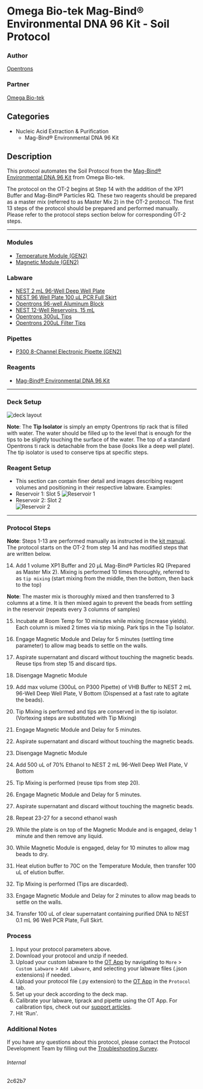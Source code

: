 # Omega Bio-tek Mag-Bind® Environmental DNA 96 Kit - Soil Protocol

### Author
[Opentrons](https://opentrons.com/)

### Partner
[Omega Bio-tek](https://www.omegabiotek.com/)

## Categories
* Nucleic Acid Extraction & Purification
    * Mag-Bind® Environmental DNA 96 Kit

## Description
This protocol automates the Soil Protocol from the [Mag-Bind® Environmental DNA 96 Kit](https://www.omegabiotek.com/product/mag-bind-environmental-dna-kit/?cn-reloaded=1) from Omega Bio-tek.

The protocol on the OT-2 begins at Step 14 with the addition of the XP1 Buffer and Mag-Bind® Particles RQ. These two reagents should be prepared as a master mix (referred to as Master Mix 2) in the OT-2 protocol. The first 13 steps of the protocol should be prepared and performed manually. Please refer to the protocol steps section below for corresponding OT-2 steps.

---

### Modules
* [Temperature Module (GEN2)](https://shop.opentrons.com/collections/hardware-modules/products/tempdeck)
* [Magnetic Module (GEN2)](https://shop.opentrons.com/collections/hardware-modules/products/magdeck)

### Labware
* [NEST 2 mL 96-Well Deep Well Plate](https://shop.opentrons.com/collections/lab-plates/products/nest-0-2-ml-96-well-deep-well-plate-v-bottom)
* [NEST 96 Well Plate 100 µL PCR Full Skirt](https://shop.opentrons.com/collections/lab-plates/products/nest-0-1-ml-96-well-pcr-plate-full-skirt)
* [Opentrons 96-well Aluminum Block](https://shop.opentrons.com/collections/racks-and-adapters/products/aluminum-block-set)
* [NEST 12-Well Reservoirs, 15 mL](https://shop.opentrons.com/collections/reservoirs/products/nest-12-well-reservoir-15-ml)
* [Opentrons 300uL Tips](https://shop.opentrons.com/collections/opentrons-tips/products/opentrons-300ul-tips)
* [Opentrons 200uL Filter Tips](https://shop.opentrons.com/collections/opentrons-tips/products/opentrons-200ul-filter-tips)

### Pipettes
* [P300 8-Channel Electronic Pipette (GEN2)](https://shop.opentrons.com/collections/ot-2-robot/products/8-channel-electronic-pipette?variant=5984202489885)

### Reagents
* [Mag-Bind® Environmental DNA 96 Kit](https://www.omegabiotek.com/product/mag-bind-environmental-dna-kit/?cn-reloaded=1)

---

### Deck Setup
![deck layout](https://opentrons-protocol-library-website.s3.amazonaws.com/custom-README-images/2c62b7/MagBind+Environment+Deck+Layout.png)

**Note**: The **Tip Isolator** is simply an empty Opentrons tip rack that is filled with water. The water should be filled up to the level that is enough for the tips to be slightly touching the surface of the water. The top of a standard Opentrons ti rack is detachable from the base (looks like a deep well plate). The tip isolator is used to conserve tips at specific steps.

### Reagent Setup
* This section can contain finer detail and images describing reagent volumes and positioning in their respective labware. Examples:
* Reservoir 1: Slot 5
![Reservoir 1](https://opentrons-protocol-library-website.s3.amazonaws.com/custom-README-images/2c62b7/res1.png)
* Reservoir 2: Slot 2  
![Reservoir 2](https://opentrons-protocol-library-website.s3.amazonaws.com/custom-README-images/2c62b7/res2.png)

---

### Protocol Steps
**Note**: Steps 1-13 are performed manually as instructed in the [kit manual](https://ensur.omegabio.com/ensur/contentAction.aspx?key=Production.4023.S2R4E1A3.20190920.67.4679917). The protocol starts on the OT-2 from step 14 and has modified steps that are written below.

14. Add 1 volume XP1 Buffer and 20 µL Mag-Bind® Particles RQ (Prepared as Master Mix 2). Mixing is performed 10 times thoroughly, referred to as `tip mixing` (start mixing from the middle, then the bottom, then back to the top)

**Note**: The master mix is thoroughly mixed and then transferred to 3 columns at a time. It is then mixed again to prevent the beads from settling in the reservoir (repeats every 3 columns of samples)

15. Incubate at Room Temp for 10 minutes while mixing (increase yields). Each column is mixed 2 times via tip mixing. Park tips in the Tip Isolator.

16. Engage Magnetic Module and Delay for 5 minutes (settling time parameter) to allow mag beads to settle on the walls. 

17. Aspirate supernatant and discard without touching the magnetic beads. Reuse tips from step 15 and discard tips.

18. Disengage Magnetic Module

19. Add max volume (300uL on P300 Pipette) of VHB Buffer to NEST 2 mL 96-Well Deep Well Plate, V Bottom (Dispensed at a fast rate to agitate the beads).

20. Tip Mixing is performed and tips are conserved in the tip isolator. (Vortexing steps are substituted with Tip Mixing)

21. Engage Magnetic Module and Delay for 5 minutes.

22. Aspirate supernatant and discard without touching the magnetic beads.

23. Disengage Magnetic Module

24. Add 500 uL of 70% Ethanol to NEST 2 mL 96-Well Deep Well Plate, V Bottom

25. Tip Mixing is performed (reuse tips from step 20).

26. Engage Magnetic Module and Delay for 5 minutes.

27. Aspirate supernatant and discard without touching the magnetic beads. 

28. Repeat 23-27 for a second ethanol wash

29. While the plate is on top of the Magnetic Module and is engaged, delay 1 minute and then remove any liquid.

30. While Magnetic Module is engaged, delay for 10 minutes to allow mag beads to dry.

31. Heat elution buffer to 70C on the Temperature Module, then transfer 100 uL of elution buffer.

32. Tip Mixing is performed (Tips are discarded).

33. Engage Magnetic Module and Delay for 2 minutes to allow mag beads to settle on the walls.

34. Transfer 100 uL of  clear supernatant containing purified DNA to NEST 0.1 mL 96 Well PCR Plate, Full Skirt.

### Process
1. Input your protocol parameters above.
2. Download your protocol and unzip if needed.
3. Upload your custom labware to the [OT App](https://opentrons.com/ot-app) by navigating to `More` > `Custom Labware` > `Add Labware`, and selecting your labware files (.json extensions) if needed.
4. Upload your protocol file (.py extension) to the [OT App](https://opentrons.com/ot-app) in the `Protocol` tab.
5. Set up your deck according to the deck map.
6. Calibrate your labware, tiprack and pipette using the OT App. For calibration tips, check out our [support articles](https://support.opentrons.com/en/collections/1559720-guide-for-getting-started-with-the-ot-2).
7. Hit 'Run'.

### Additional Notes
If you have any questions about this protocol, please contact the Protocol Development Team by filling out the [Troubleshooting Survey](https://protocol-troubleshooting.paperform.co/).

###### Internal
2c62b7